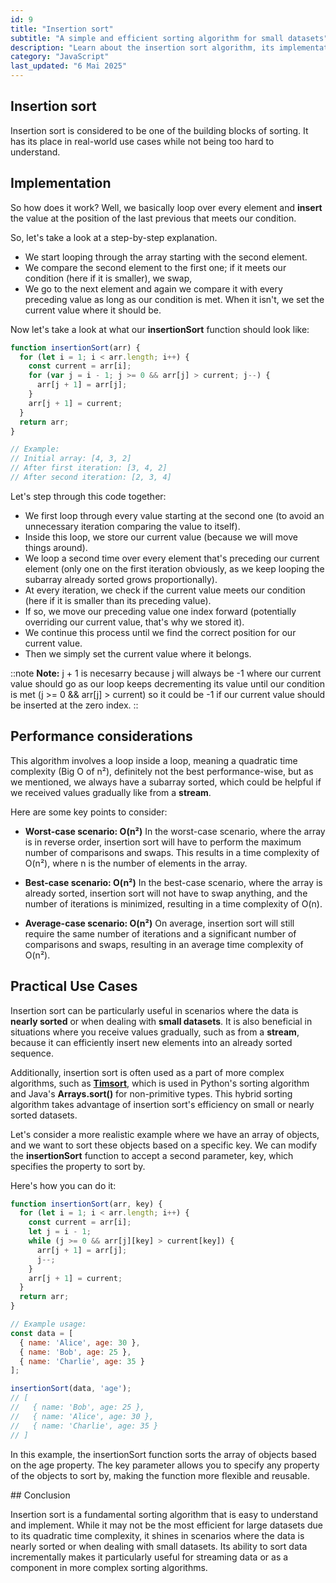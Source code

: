 ```yaml
---
id: 9
title: "Insertion sort" 
subtitle: "A simple and efficient sorting algorithm for small datasets" 
description: "Learn about the insertion sort algorithm, its implementation in JavaScript, performance considerations, and practical use cases." 
category: "JavaScript" 
last_updated: "6 Mai 2025"
---
```


## Insertion sort

Insertion sort is considered to be one of the building blocks of sorting. It has its place in real-world use cases while not being too hard to understand.

## Implementation

So how does it work? Well, we basically loop over every element and **insert** the value at the position of the last previous that meets our condition.

So, let's take a look at a step-by-step explanation.
- We start looping through the array starting with the second element.
- We compare the second element to the first one; if it meets our condition (here if it is smaller), we swap,
- We go to the next element and again we compare it with every preceding value as long as our condition is met. When it isn't, we set the current value where it should be.

Now let's take a look at what our **insertionSort** function should look like:

```javascript
function insertionSort(arr) {
  for (let i = 1; i < arr.length; i++) {
    const current = arr[i];
    for (var j = i - 1; j >= 0 && arr[j] > current; j--) {
      arr[j + 1] = arr[j];
    }
    arr[j + 1] = current;
  }
  return arr;
}

// Example:
// Initial array: [4, 3, 2]
// After first iteration: [3, 4, 2]
// After second iteration: [2, 3, 4]
```

Let's step through this code together:
- We first loop through every value starting at the second one (to avoid an unnecessary iteration comparing the value to itself).
- Inside this loop, we store our current value (because we will move things around).
- We loop a second time over every element that's preceding our current element (only one on the first iteration obviously, as we keep looping the subarray already sorted grows proportionally).
- At every iteration, we check if the current value meets our condition (here if it is smaller than its preceding value).
- If so, we move our preceding value one index forward (potentially overriding our current value, that's why we stored it).
- We continue this process until we find the correct position for our current value.
- Then we simply set the current value where it belongs.

::note
**Note:** j + 1 is necesarry because j will always be -1 where our current value should go as our loop keeps decrementing its value until our condition is met (j >= 0 && arr[j] > current) so it could be -1 if our current value should be inserted at the zero index. 
::

## Performance considerations

This algorithm involves a loop inside a loop, meaning a quadratic time complexity (Big O of n²), definitely not the best performance-wise, but as we mentioned, we always have a subarray sorted, which could be helpful if we received values gradually like from a **stream**.

Here are some key points to consider:

- **Worst-case scenario: O(n²)**
In the worst-case scenario, where the array is in reverse order, insertion sort will have to perform the maximum number of comparisons and swaps. This results in a time complexity of O(n²), where n is the number of elements in the array.

- **Best-case scenario: O(n²)**
In the best-case scenario, where the array is already sorted, insertion sort will not have to swap anything, and the number of iterations is minimized, resulting in a time complexity of O(n).

- **Average-case scenario: O(n²)**
On average, insertion sort will still require the same number of iterations and a significant number of comparisons and swaps, resulting in an average time complexity of O(n²).

## Practical Use Cases

Insertion sort can be particularly useful in scenarios where the data is **nearly sorted** or when dealing with **small datasets**. It is also beneficial in situations where you receive values gradually, such as from a **stream**, because it can efficiently insert new elements into an already sorted sequence.

Additionally, insertion sort is often used as a part of more complex algorithms, such as **[Timsort](https://fr.wikipedia.org/wiki/Timsort)**, which is used in Python's sorting algorithm and Java's **Arrays.sort()** for non-primitive types. This hybrid sorting algorithm takes advantage of insertion sort's efficiency on small or nearly sorted datasets.

Let's consider a more realistic example where we have an array of objects, and we want to sort these objects based on a specific key. We can modify the **insertionSort** function to accept a second parameter, key, which specifies the property to sort by.

Here's how you can do it:

```javascript
function insertionSort(arr, key) {
  for (let i = 1; i < arr.length; i++) {
    const current = arr[i];
    let j = i - 1;
    while (j >= 0 && arr[j][key] > current[key]) {
      arr[j + 1] = arr[j];
      j--;
    }
    arr[j + 1] = current;
  }
  return arr;
}

// Example usage:
const data = [
  { name: 'Alice', age: 30 },
  { name: 'Bob', age: 25 },
  { name: 'Charlie', age: 35 }
];

insertionSort(data, 'age');
// [
//   { name: 'Bob', age: 25 },
//   { name: 'Alice', age: 30 },
//   { name: 'Charlie', age: 35 }
// ]
```
In this example, the insertionSort function sorts the array of objects based on the age property. The key parameter allows you to specify any property of the objects to sort by, making the function more flexible and reusable.

## Conclusion

Insertion sort is a fundamental sorting algorithm that is easy to understand and implement. While it may not be the most efficient for large datasets due to its quadratic time complexity, it shines in scenarios where the data is nearly sorted or when dealing with small datasets. Its ability to sort data incrementally makes it particularly useful for streaming data or as a component in more complex sorting algorithms.